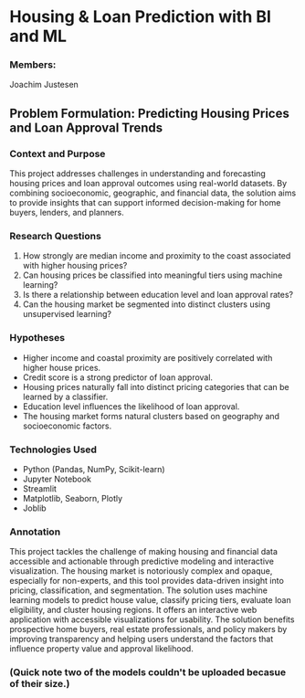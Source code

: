 #  Housing & Loan Prediction with BI and ML

### Members:
Joachim Justesen
##  Problem Formulation: Predicting Housing Prices and Loan Approval Trends

###  Context and Purpose
This project addresses challenges in understanding and forecasting housing prices and loan approval outcomes using real-world datasets. By combining socioeconomic, geographic, and financial data, the solution aims to provide insights that can support informed decision-making for home buyers, lenders, and planners.

###  Research Questions
1. How strongly are median income and proximity to the coast associated with higher housing prices?  
2. Can housing prices be classified into meaningful tiers using machine learning?  
3. Is there a relationship between education level and loan approval rates?  
4. Can the housing market be segmented into distinct clusters using unsupervised learning?

###  Hypotheses
- Higher income and coastal proximity are positively correlated with higher house prices.  
- Credit score is a strong predictor of loan approval.  
- Housing prices naturally fall into distinct pricing categories that can be learned by a classifier.  
- Education level influences the likelihood of loan approval.  
- The housing market forms natural clusters based on geography and socioeconomic factors.

###  Technologies Used
- Python (Pandas, NumPy, Scikit-learn)  
- Jupyter Notebook  
- Streamlit  
- Matplotlib, Seaborn, Plotly  
- Joblib

###  Annotation
This project tackles the challenge of making housing and financial data accessible and actionable through predictive modeling and interactive visualization. The housing market is notoriously complex and opaque, especially for non-experts, and this tool provides data-driven insight into pricing, classification, and segmentation. The solution uses machine learning models to predict house value, classify pricing tiers, evaluate loan eligibility, and cluster housing regions. It offers an interactive web application with accessible visualizations for usability. The solution benefits prospective home buyers, real estate professionals, and policy makers by improving transparency and helping users understand the factors that influence property value and approval likelihood.

### (Quick note two of the models couldn't be uploaded becasue of their size.)
